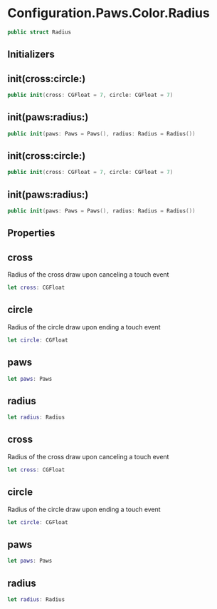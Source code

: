 # Configuration.Paws.Color.Radius

``` swift
public struct Radius
```

## Initializers

## init(cross:circle:)

``` swift
public init(cross: CGFloat = 7, circle: CGFloat = 7)
```

## init(paws:radius:)

``` swift
public init(paws: Paws = Paws(), radius: Radius = Radius())
```

## init(cross:circle:)

``` swift
public init(cross: CGFloat = 7, circle: CGFloat = 7)
```

## init(paws:radius:)

``` swift
public init(paws: Paws = Paws(), radius: Radius = Radius())
```

## Properties

## cross

Radius of the cross draw upon canceling a touch event

``` swift
let cross: CGFloat
```

## circle

Radius of the circle draw upon ending a touch event

``` swift
let circle: CGFloat
```

## paws

``` swift
let paws: Paws
```

## radius

``` swift
let radius: Radius
```

## cross

Radius of the cross draw upon canceling a touch event

``` swift
let cross: CGFloat
```

## circle

Radius of the circle draw upon ending a touch event

``` swift
let circle: CGFloat
```

## paws

``` swift
let paws: Paws
```

## radius

``` swift
let radius: Radius
```
